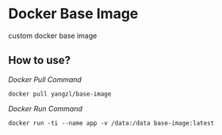# Docker Base Image

custom docker base image

## How to use?

_Docker Pull Command_

`docker pull yangzl/base-image`

_Docker Run Command_

`docker run -ti --name app -v /data:/data base-image:latest`